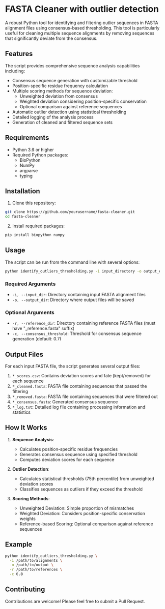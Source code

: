# FASTA Cleaner with outlier detection

A robust Python tool for identifying and filtering outlier sequences in FASTA alignment files using consensus-based thresholding. This tool is particularly useful for cleaning multiple sequence alignments by removing sequences that significantly deviate from the consensus.

## Features

The script provides comprehensive sequence analysis capabilities including:

- Consensus sequence generation with customizable threshold
- Position-specific residue frequency calculation
- Multiple scoring methods for sequence deviation:
  - Unweighted deviation from consensus
  - Weighted deviation considering position-specific conservation
  - Optional comparison against reference sequences
- Automatic outlier detection using statistical thresholding
- Detailed logging of the analysis process
- Generation of cleaned and filtered sequence sets

## Requirements

- Python 3.6 or higher
- Required Python packages:
  - BioPython
  - NumPy
  - argparse
  - typing

## Installation

1. Clone this repository:
```bash
git clone https://github.com/yourusername/fasta-cleaner.git
cd fasta-cleaner
```

2. Install required packages:
```bash
pip install biopython numpy
```

## Usage

The script can be run from the command line with several options:

```bash
python identify_outliers_thresholding.py -i input_directory -o output_directory [-r reference_directory] [-c consensus_threshold]
```

### Required Arguments

- `-i, --input_dir`: Directory containing input FASTA alignment files
- `-o, --output_dir`: Directory where output files will be saved

### Optional Arguments

- `-r, --reference_dir`: Directory containing reference FASTA files (must have "_reference.fasta" suffix)
- `-c, --consensus_threshold`: Threshold for consensus sequence generation (default: 0.7)

## Output Files

For each input FASTA file, the script generates several output files:

1. `*_scores.csv`: Contains deviation scores and fate (kept/removed) for each sequence
2. `*_cleaned.fasta`: FASTA file containing sequences that passed the filtering
3. `*_removed.fasta`: FASTA file containing sequences that were filtered out
4. `*_consensus.fasta`: Generated consensus sequence
5. `*_log.txt`: Detailed log file containing processing information and statistics

## How It Works

1. **Sequence Analysis**:
   - Calculates position-specific residue frequencies
   - Generates consensus sequence using specified threshold
   - Computes deviation scores for each sequence

2. **Outlier Detection**:
   - Calculates statistical thresholds (75th percentile) from unweighted deviation scores
   - Classifies sequences as outliers if they exceed the threshold

3. **Scoring Methods**:
   - Unweighted Deviation: Simple proportion of mismatches
   - Weighted Deviation: Considers position-specific conservation weights
   - Reference-based Scoring: Optional comparison against reference sequences

## Example

```bash
python identify_outliers_thresholding.py \
  -i /path/to/alignments \
  -o /path/to/output \
  -r /path/to/references \
  -c 0.8
```

## Contributing

Contributions are welcome! Please feel free to submit a Pull Request.
